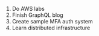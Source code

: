 1. Do AWS labs
2. Finish GraphQL blog
3. Create sample MFA auth system
4. Learn distributed infrastructure
